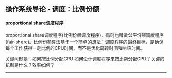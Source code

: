 ## 操作系统导论 - 调度：比例份额

#### proportional share调度程序

proportional share调度程序(比例份额调度程序)，有时也叫做公平份额调度程序(fair-share)。比例份额算法基于一个简单的想法：调度程序的最终目标，是确保每个工作获得一定比例的CPU时间，而不是优化周转时间和响应时间。

关键问题是：如何按比例分配CPU
如何设计调度程序来按比例分配CPU？关键的机制是什么？效率如何？

---

#### 